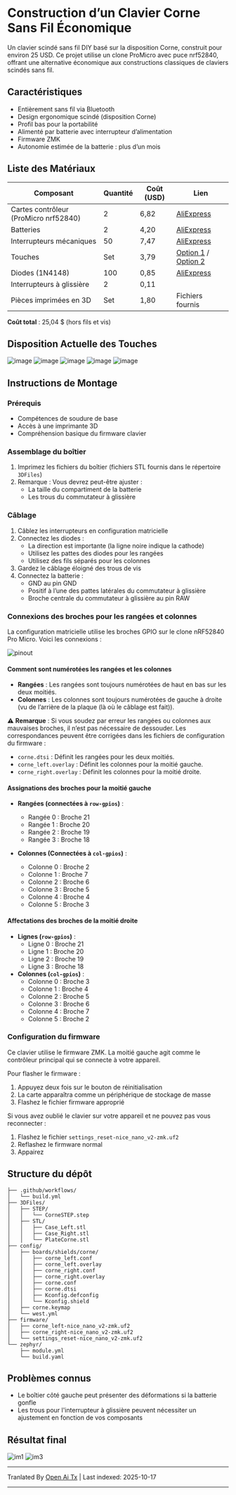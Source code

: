 # Construction d’un Clavier Corne Sans Fil Économique

Un clavier scindé sans fil DIY basé sur la disposition Corne, construit pour environ 25 USD. Ce projet utilise un clone ProMicro avec puce nrf52840, offrant une alternative économique aux constructions classiques de claviers scindés sans fil.

## Caractéristiques
- Entièrement sans fil via Bluetooth
- Design ergonomique scindé (disposition Corne)
- Profil bas pour la portabilité
- Alimenté par batterie avec interrupteur d’alimentation
- Firmware ZMK
- Autonomie estimée de la batterie : plus d’un mois

## Liste des Matériaux

| Composant | Quantité | Coût (USD) | Lien |
|-----------|----------|------------|------|
| Cartes contrôleur (ProMicro nrf52840) | 2 | 6,82 | [AliExpress](https://a.aliexpress.com/_EIV3vwY) |
| Batteries | 2 | 4,20 | [AliExpress](https://a.aliexpress.com/_Eynt9TK) |
| Interrupteurs mécaniques | 50 | 7,47 | [AliExpress](https://a.aliexpress.com/_EGhMxEC) |
| Touches | Set | 3,79 | [Option 1](https://a.aliexpress.com/_EzQyNtA) / [Option 2](https://a.aliexpress.com/_EH8mNqs) |
| Diodes (1N4148) | 100 | 0,85 | [AliExpress](https://a.aliexpress.com/_EwZoG2G) |
| Interrupteurs à glissière | 2 | 0,11 | |
| Pièces imprimées en 3D | Set | 1,80 | Fichiers fournis |

**Coût total** : 25,04 $ (hors fils et vis)

## Disposition Actuelle des Touches

![image](https://github.com/user-attachments/assets/362ff580-5528-4f7a-ad09-1fa24acbc6c7)
![image](https://github.com/user-attachments/assets/3da97ceb-8e2a-43c5-a241-cf9ad4206688)
![image](https://github.com/user-attachments/assets/e262846d-57bf-43b6-b32c-b7e37d3ebb8c)
![image](https://github.com/user-attachments/assets/2a8999cc-e58c-4d51-a142-067cb7ca768c)
![image](https://github.com/user-attachments/assets/06909fd8-bb4d-4956-88a1-f5d6a8b80e5f)

## Instructions de Montage

### Prérequis
- Compétences de soudure de base
- Accès à une imprimante 3D
- Compréhension basique du firmware clavier
### Assemblage du boîtier  
1. Imprimez les fichiers du boîtier (fichiers STL fournis dans le répertoire `3DFiles`)  
2. Remarque : Vous devrez peut-être ajuster :  
   - La taille du compartiment de la batterie  
   - Les trous du commutateur à glissière  

### Câblage  
1. Câblez les interrupteurs en configuration matricielle  
2. Connectez les diodes :  
   - La direction est importante (la ligne noire indique la cathode)  
   - Utilisez les pattes des diodes pour les rangées  
   - Utilisez des fils séparés pour les colonnes  
3. Gardez le câblage éloigné des trous de vis  
4. Connectez la batterie :  
   - GND au pin GND  
   - Positif à l’une des pattes latérales du commutateur à glissière  
   - Broche centrale du commutateur à glissière au pin RAW  

### Connexions des broches pour les rangées et colonnes  
La configuration matricielle utilise les broches GPIO sur le clone nRF52840 Pro Micro. Voici les connexions :  

![pinout](https://github.com/user-attachments/assets/ae1bf9eb-8071-4a8f-8cac-c95a39f61f9e)  

#### Comment sont numérotées les rangées et les colonnes  

- **Rangées** : Les rangées sont toujours numérotées de haut en bas sur les deux moitiés.  
- **Colonnes** : Les colonnes sont toujours numérotées de gauche à droite (vu de l’arrière de la plaque (là où le câblage est fait)).  

⚠️ **Remarque** : Si vous soudez par erreur les rangées ou colonnes aux mauvaises broches, il n’est pas nécessaire de dessouder. Les correspondances peuvent être corrigées dans les fichiers de configuration du firmware :  
- `corne.dtsi` : Définit les rangées pour les deux moitiés.  
- `corne_left.overlay` : Définit les colonnes pour la moitié gauche.  
- `corne_right.overlay` : Définit les colonnes pour la moitié droite.  

#### Assignations des broches pour la moitié gauche  
- **Rangées (connectées à `row-gpios`)** :  
  - Rangée 0 : Broche 21  
  - Rangée 1 : Broche 20  
  - Rangée 2 : Broche 19  
  - Rangée 3 : Broche 18

- **Colonnes (Connectées à `col-gpios`)** :
  - Colonne 0 : Broche 2
  - Colonne 1 : Broche 7
  - Colonne 2 : Broche 6
  - Colonne 3 : Broche 5
  - Colonne 4 : Broche 4
  - Colonne 5 : Broche 3

#### Affectations des broches de la moitié droite
- **Lignes (`row-gpios`)** :
  - Ligne 0 : Broche 21
  - Ligne 1 : Broche 20
  - Ligne 2 : Broche 19
  - Ligne 3 : Broche 18
- **Colonnes (`col-gpios`)** :
  - Colonne 0 : Broche 3
  - Colonne 1 : Broche 4
  - Colonne 2 : Broche 5
  - Colonne 3 : Broche 6
  - Colonne 4 : Broche 7
  - Colonne 5 : Broche 2

### Configuration du firmware
Ce clavier utilise le firmware ZMK. La moitié gauche agit comme le contrôleur principal qui se connecte à votre appareil.

Pour flasher le firmware :
1. Appuyez deux fois sur le bouton de réinitialisation
2. La carte apparaîtra comme un périphérique de stockage de masse
3. Flashez le fichier firmware approprié

Si vous avez oublié le clavier sur votre appareil et ne pouvez pas vous reconnecter :
1. Flashez le fichier `settings_reset-nice_nano_v2-zmk.uf2`
2. Reflashez le firmware normal
3. Appairez

## Structure du dépôt
```
├── .github/workflows/
│   └── build.yml
├── 3DFiles/
│   ├── STEP/
│   │   └── CorneSTEP.step
│   ├── STL/
│   │   ├── Case_Left.stl
│   │   ├── Case_Right.stl
│   │   └── PlateCorne.stl
├── config/
│   ├── boards/shields/corne/
│   │   ├── corne_left.conf
│   │   ├── corne_left.overlay
│   │   ├── corne_right.conf
│   │   ├── corne_right.overlay
│   │   ├── corne.conf
│   │   ├── corne.dtsi
│   │   ├── Kconfig.defconfig
│   │   └── Kconfig.shield
│   ├── corne.keymap
│   └── west.yml
├── firmware/
│   ├── corne_left-nice_nano_v2-zmk.uf2
│   ├── corne_right-nice_nano_v2-zmk.uf2
│   └── settings_reset-nice_nano_v2-zmk.uf2
└── zephyr/
    ├── module.yml
    └── build.yaml
```
## Problèmes connus
- Le boîtier côté gauche peut présenter des déformations si la batterie gonfle
- Les trous pour l'interrupteur à glissière peuvent nécessiter un ajustement en fonction de vos composants

## Résultat final
![im1](https://github.com/user-attachments/assets/f57abe5a-585d-4f4e-b741-5c103c7af887)
![im3](https://github.com/user-attachments/assets/1ed52801-5bc1-44b9-8378-1a5e53600e92)




---

Tranlated By [Open Ai Tx](https://github.com/OpenAiTx/OpenAiTx) | Last indexed: 2025-10-17

---
